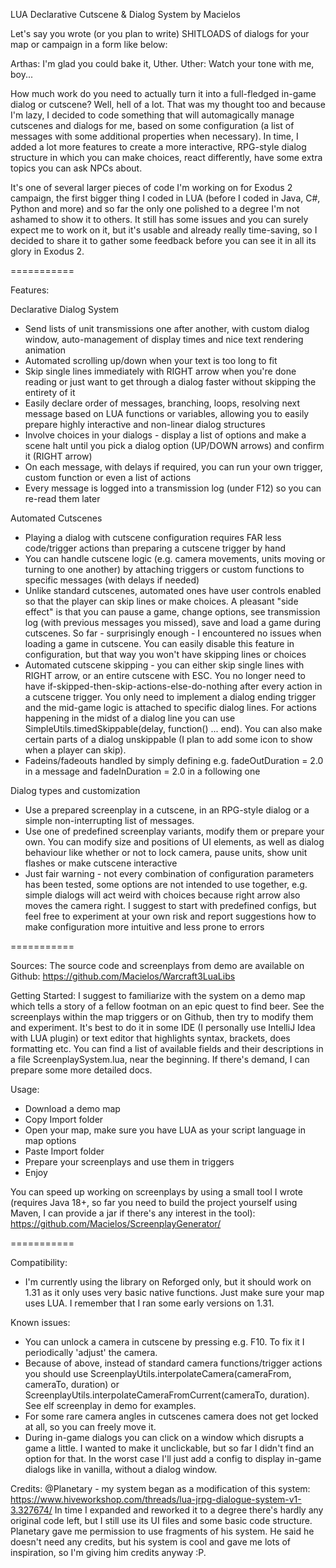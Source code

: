 LUA Declarative Cutscene & Dialog System
by Macielos

Let's say you wrote (or you plan to write) SHITLOADS of dialogs for your map or campaign in a form like below:

Arthas: I'm glad you could bake it, Uther.
Uther: Watch your tone with me, boy...

How much work do you need to actually turn it into a full-fledged in-game dialog or cutscene? Well, hell of a lot. That was my thought too and because I'm lazy, I decided to code something that will automagically manage cutscenes and dialogs for me, based on some configuration (a list of messages with some additional properties when necessary). In time, I added a lot more features to create a more interactive, RPG-style dialog structure in which you can make choices, react differently, have some extra topics you can ask NPCs about.

It's one of several larger pieces of code I'm working on for Exodus 2 campaign, the first bigger thing I coded in LUA (before I coded in Java, C#, Python and more) and so far the only one polished to a degree I'm not ashamed to show it to others. It still has some issues and you can surely expect me to work on it, but it's usable and already really time-saving, so I decided to share it to gather some feedback before you can see it in all its glory in Exodus 2.

===========

Features:

Declarative Dialog System
- Send lists of unit transmissions one after another, with custom dialog window, auto-management of display times and nice text rendering animation
- Automated scrolling up/down when your text is too long to fit
- Skip single lines immediately with RIGHT arrow when you're done reading or just want to get through a dialog faster without skipping the entirety of it
- Easily declare order of messages, branching, loops, resolving next message based on LUA functions or variables, allowing you to easily prepare highly interactive and non-linear dialog structures
- Involve choices in your dialogs - display a list of options and make a scene halt until you pick a dialog option (UP/DOWN arrows) and confirm it (RIGHT arrow)
- On each message, with delays if required, you can run your own trigger, custom function or even a list of actions
- Every message is logged into a transmission log (under F12) so you can re-read them later

Automated Cutscenes
- Playing a dialog with cutscene configuration requires FAR less code/trigger actions than preparing a cutscene trigger by hand
- You can handle cutscene logic (e.g. camera movements, units moving or turning to one another) by attaching triggers or custom functions to specific messages (with delays if needed)
- Unlike standard cutscenes, automated ones have user controls enabled so that the player can skip lines or make choices. A pleasant "side effect" is that you can pause a game, change options, see transmission log (with previous messages you missed), save and load a game during cutscenes. So far - surprisingly enough - I encountered no issues when loading a game in cutscene. You can easily disable this feature in configuration, but that way you won't have skipping lines or choices
- Automated cutscene skipping - you can either skip single lines with RIGHT arrow, or an entire cutscene with ESC. You no longer need to have if-skipped-then-skip-actions-else-do-nothing after every action in a cutscene trigger. You only need to implement a dialog ending trigger and the mid-game logic is attached to specific dialog lines. For actions happening in the midst of a dialog line you can use SimpleUtils.timedSkippable(delay, function() ... end). You can also make certain parts of a dialog unskippable (I plan to add some icon to show when a player can skip).
- Fadeins/fadeouts handled by simply defining e.g. fadeOutDuration = 2.0 in a message and fadeInDuration = 2.0 in a following one

Dialog types and customization
- Use a prepared screenplay in a cutscene, in an RPG-style dialog or a simple non-interrupting list of messages.
- Use one of predefined screenplay variants, modify them or prepare your own. You can modify size and positions of UI elements, as well as dialog behaviour like whether or not to lock camera, pause units, show unit flashes or make cutscene interactive
- Just fair warning - not every combination of configuration parameters has been tested, some options are not intended to use together, e.g. simple dialogs will act weird with choices because right arrow also moves the camera right. I suggest to start with predefined configs, but feel free to experiment at your own risk and report suggestions how to make configuration more intuitive and less prone to errors

===========

Sources:
The source code and screenplays from demo are available on Github:
https://github.com/Macielos/Warcraft3LuaLibs

Getting Started:
I suggest to familiarize with the system on a demo map which tells a story of a fellow footman on an epic quest to find
beer. See the screenplays within the map triggers or on Github, then try to modify them and experiment. It's best to do
it in some IDE (I personally use IntelliJ Idea with LUA plugin) or text editor that highlights syntax, brackets,
does formatting etc. You can find a list of available fields and their descriptions in a file ScreenplaySystem.lua,
near the beginning. If there's demand, I can prepare some more detailed docs.

​Usage:
- Download a demo map
- Copy Import folder
- Open your map, make sure you have LUA as your script language in map options
- Paste Import folder
- Prepare your screenplays and use them in triggers
- Enjoy

You can speed up working on screenplays by using a small tool I wrote (requires Java 18+, so far you need to build the
project yourself using Maven, I can provide a jar if there's any interest in the tool):
https://github.com/Macielos/ScreenplayGenerator/

===========

Compatibility:
- I'm currently using the library on Reforged only, but it should work on 1.31 as it only uses very basic native functions. Just make sure your map uses LUA. I remember that I ran some early versions on 1.31.

Known issues:
- You can unlock a camera in cutscene by pressing e.g. F10. To fix it I periodically 'adjust' the camera.
- Because of above, instead of standard camera functions/trigger actions you should use ScreenplayUtils.interpolateCamera(cameraFrom, cameraTo, duration) or ScreenplayUtils.interpolateCameraFromCurrent(cameraTo, duration). See elf screenplay in demo for examples.
- For some rare camera angles in cutscenes camera does not get locked at all, so you can freely move it.
- During in-game dialogs you can click on a window which disrupts a game a little. I wanted to make it unclickable, but so far I didn't find an option for that. In the worst case I'll just add a config to display in-game dialogs like in vanilla, without a dialog window.

Credits:
@Planetary - my system began as a modification of this system:
https://www.hiveworkshop.com/threads/lua-jrpg-dialogue-system-v1-3.327674/
In time I expanded and reworked it to a degree there's hardly any original code left, but I still use its UI files and some basic code structure. Planetary gave me permission to use fragments of his system. He said he doesn't need any credits, but his system is cool and gave me lots of inspiration, so I'm giving him credits anyway :P. 

